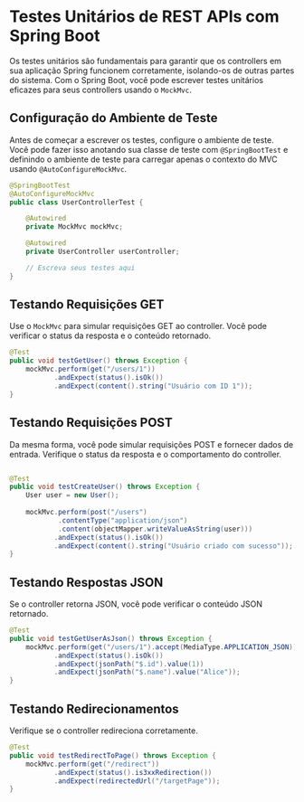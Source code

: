 # Testes Unitários de REST APIs com Spring Boot

Os testes unitários são fundamentais para garantir que os controllers em sua aplicação Spring funcionem corretamente, isolando-os de outras partes do sistema. Com o Spring Boot, você pode escrever testes unitários eficazes para seus controllers usando o `MockMvc`. 

## Configuração do Ambiente de Teste

Antes de começar a escrever os testes, configure o ambiente de teste. Você pode fazer isso anotando sua classe de teste com `@SpringBootTest` e definindo o ambiente de teste para carregar apenas o contexto do MVC usando `@AutoConfigureMockMvc`.

```java
@SpringBootTest
@AutoConfigureMockMvc
public class UserControllerTest {

    @Autowired
    private MockMvc mockMvc;

    @Autowired
    private UserController userController;

    // Escreva seus testes aqui
}
```

## Testando Requisições GET

Use o `MockMvc` para simular requisições GET ao controller. Você pode verificar o status da resposta e o conteúdo retornado.

```java
@Test
public void testGetUser() throws Exception {
    mockMvc.perform(get("/users/1"))
           .andExpect(status().isOk())
           .andExpect(content().string("Usuário com ID 1"));
}
```

## Testando Requisições POST

Da mesma forma, você pode simular requisições POST e fornecer dados de entrada. Verifique o status da resposta e o comportamento do controller.

```java

@Test
public void testCreateUser() throws Exception {
    User user = new User();
    
    mockMvc.perform(post("/users")
            .contentType("application/json")
            .content(objectMapper.writeValueAsString(user)))
           .andExpect(status().isOk())
           .andExpect(content().string("Usuário criado com sucesso"));
}
```

## Testando Respostas JSON

Se o controller retorna JSON, você pode verificar o conteúdo JSON retornado.

```java
@Test
public void testGetUserAsJson() throws Exception {
    mockMvc.perform(get("/users/1").accept(MediaType.APPLICATION_JSON))
           .andExpect(status().isOk())
           .andExpect(jsonPath("$.id").value(1))
           .andExpect(jsonPath("$.name").value("Alice"));
}
```

## Testando Redirecionamentos

Verifique se o controller redireciona corretamente.

```java
@Test
public void testRedirectToPage() throws Exception {
    mockMvc.perform(get("/redirect"))
           .andExpect(status().is3xxRedirection())
           .andExpect(redirectedUrl("/targetPage"));
}
```
